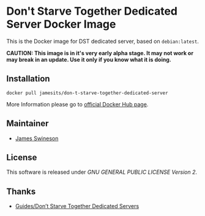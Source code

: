 # Don't Starve Together Dedicated Server Docker Image

This is the Docker image for DST dedicated server, based on `debian:latest`.

**CAUTION: This image is in it's very early alpha stage. It may not work or may break in an update. Use it only if you know what it is doing.**

## Installation

```shell
docker pull jamesits/don-t-starve-together-dedicated-server
```

More Information please go to [official Docker Hub page](https://hub.docker.com/r/jamesits/don-t-starve-together-dedicated-server/).

## Maintainer

 * [James Swineson](https://swineson.me)
 
## License

This software is released under *GNU GENERAL PUBLIC LICENSE Version 2*.

## Thanks

 * [Guides/Don’t Starve Together Dedicated Servers](http://dont-starve-game.wikia.com/wiki/Guides/Don%E2%80%99t_Starve_Together_Dedicated_Servers)
 